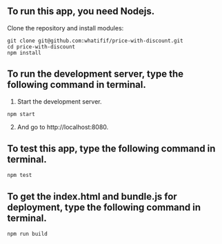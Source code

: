 ## To run this app, you need Nodejs.
Clone the repository and install modules:
```
git clone git@github.com:whatifif/price-with-discount.git
cd price-with-discount
npm install
```

## To run the development server, type the following command in terminal.

1.	Start the development server.
```
npm start
```

2. And go to http://localhost:8080.


## To test this app, type the following command in terminal.

```
npm test
```


## To get the index.html and bundle.js for deployment, type the following command in terminal.

```
npm run build
```
